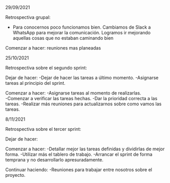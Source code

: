 29/09/2021

Retrospectiva grupal:

* Para conocernos poco funcionamos bien. Cambiamos de Slack a WhatsApp para mejorar la comunicación. Logramos ir mejorando aquellas cosas que no estaban caminando bien
	
Comenzar a hacer: reuniones mas planeadas

25/10/2021

Retrospectiva sobre el segundo sprint: 

Dejar de hacer: 
-Dejar de hacer las tareas a último momento.
-Asignarse tareas al principio del sprint.

Comenzar a hacer: 
-Asignarse tareas al momento de realizarlas.  
-Comenzar a verificar las tareas hechas.
-Dar la prioridad correcta a las tareas.
-Realizar más reuniones para actualizarnos sobre como vamos las tareas.

8/11/2021

Retrospectiva sobre el tercer sprint: 

Dejar de hacer: 

Comenzar a hacer: 
-Detallar mejor las tareas definidas y dividirlas de mejor forma. 
-Utilizar más el tablero de trabajo. 
-Arrancar el sprint de forma temprana y no desarrollarlo apresuradamente. 

Continuar haciendo: 
-Reuniones para trabajar entre nosotros sobre el proyecto. 